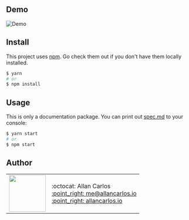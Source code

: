 ## Demo

![Demo](https://i.imgur.com/ONVzX7n.gif)

## Install

This project uses [npm](https://npmjs.com). Go check them out if you don't have them locally installed.

```sh
$ yarn
# or
$ npm install
```

## Usage

This is only a documentation package. You can print out [spec.md](spec.md) to your console:

```sh
$ yarn start
# or
$ npm start
```

## Author

<table>
  <tr>
    <td>
      <img src="https://avatars1.githubusercontent.com/u/8354944?s=460&v=4" width="100">
    </td>
    <td>
      :octocat: Allan Carlos<br />
      <a href="mailto:me@allancarlos.io">:point_right: me@allancarlos.io</a><br />
      <a href="allancarlos.io">:point_right: allancarlos.io</a>
    </td>
  </tr>
</table>
